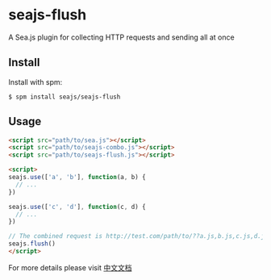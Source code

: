 seajs-flush
===========

A Sea.js plugin for collecting HTTP requests and sending all at once


Install
-------

Install with spm:

    $ spm install seajs/seajs-flush


Usage
-----

```html
<script src="path/to/sea.js"></script>
<script src="path/to/seajs-combo.js"></script>
<script src="path/to/seajs-flush.js"></script>

<script>
seajs.use(['a', 'b'], function(a, b) {
  // ...
})

seajs.use(['c', 'd'], function(c, d) {
  // ...
})

// The combined request is http://test.com/path/to/??a.js,b.js,c.js,d.js
seajs.flush()
</script>
```

For more details please visit [中文文档](https://github.com/seajs/seajs-flush/issues/7)
